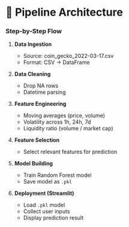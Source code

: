 # 🔁 Pipeline Architecture

### Step-by-Step Flow

1. **Data Ingestion**
   - Source: coin_gecko_2022-03-17.csv
   - Format: CSV → DataFrame

2. **Data Cleaning**
   - Drop NA rows
   - Datetime parsing

3. **Feature Engineering**
   - Moving averages (price, volume)
   - Volatility across 1h, 24h, 7d
   - Liquidity ratio (volume / market cap)

4. **Feature Selection**
   - Select relevant features for prediction

5. **Model Building**
   - Train Random Forest model
   - Save model as `.pkl`

6. **Deployment (Streamlit)**
   - Load `.pkl` model
   - Collect user inputs
   - Display prediction result
